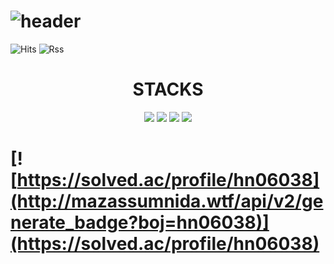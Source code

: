 # ![header](https://capsule-render.vercel.app/api?type=wave&color=auto&height=300&section=header&text=jjaegii&fontSize=90)
![Hits](https://hits.seeyoufarm.com/api/count/incr/badge.svg?url=https%3A%2F%2Fgithub.com%2Fjjaegii&count_bg=%2379C83D&title_bg=%23555555&icon=&icon_color=%23E7E7E7&title=hits&edge_flat=false)
![Rss](https://img.shields.io/badge/rss-F88900?style=for-the-badge&logo=rss&logoColor=white)
  
<div align=center><h1>STACKS</h1></div>

<div align=center>
  <img src="https://img.shields.io/badge/c-A8B9CC?style=for-the-badge&logo=c&logoColor=white">
  <img src="https://img.shields.io/badge/c++-00599C?style=for-the-badge&logo=c%2B%2B&logoColor=white">
  <img src="https://img.shields.io/badge/java-007396?style=for-the-badge&logo=java&logoColor=white">
  <img src="https://img.shields.io/badge/linux-FCC624?style=for-the-badge&logo=linux&logoColor=black"> 
</div>



# [![https://solved.ac/profile/hn06038](http://mazassumnida.wtf/api/v2/generate_badge?boj=hn06038)](https://solved.ac/profile/hn06038)
